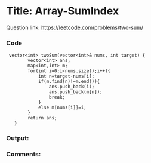 # Title:  Array-SumIndex

Question link: https://leetcode.com/problems/two-sum/

### Code
```
 vector<int> twoSum(vector<int>& nums, int target) {
        vector<int> ans;
        map<int,int> m;
        for(int i=0;i<nums.size();i++){
            int n=target-nums[i];
            if(m.find(n)!=m.end()){
                ans.push_back(i);
                ans.push_back(m[n]);
                break;
            }
            else m[nums[i]]=i;
        }
        return ans;
   }
```

### Output:


### Comments:
